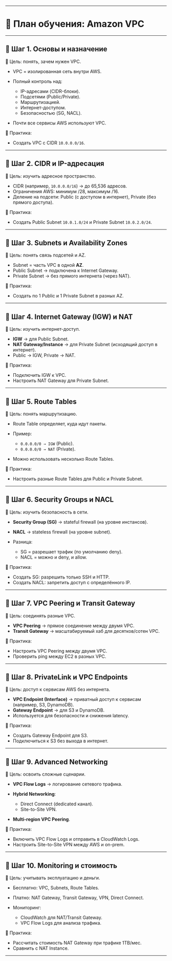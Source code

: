
---

# 📍 План обучения: Amazon VPC

---

## 🔹 Шаг 1. Основы и назначение

🎯 Цель: понять, зачем нужен VPC.

* VPC = изолированная сеть внутри AWS.
* Полный контроль над:

  * IP-адресами (CIDR-блоки).
  * Подсетями (Public/Private).
  * Маршрутизацией.
  * Интернет-доступом.
  * Безопасностью (SG, NACL).
* Почти все сервисы AWS используют VPC.

📌 Практика:

* Создать VPC с CIDR `10.0.0.0/16`.

---

## 🔹 Шаг 2. CIDR и IP-адресация

🎯 Цель: изучить адресное пространство.

* CIDR (например, `10.0.0.0/16`) → до 65,536 адресов.
* Ограничения AWS: минимум /28, максимум /16.
* Деление на подсети: Public (с доступом в интернет), Private (без прямого доступа).

📌 Практика:

* Создать Public Subnet `10.0.1.0/24` и Private Subnet `10.0.2.0/24`.

---

## 🔹 Шаг 3. Subnets и Availability Zones

🎯 Цель: понять связь подсетей и AZ.

* Subnet = часть VPC в одной **AZ**.
* Public Subnet → подключена к Internet Gateway.
* Private Subnet → без прямого интернета (через NAT).

📌 Практика:

* Создать по 1 Public и 1 Private Subnet в разных AZ.

---

## 🔹 Шаг 4. Internet Gateway (IGW) и NAT

🎯 Цель: изучить интернет-доступ.

* **IGW** → для Public Subnet.
* **NAT Gateway/Instance** → для Private Subnet (исходящий доступ в интернет).
* Public → IGW, Private → NAT.

📌 Практика:

* Подключить IGW к VPC.
* Настроить NAT Gateway для Private Subnet.

---

## 🔹 Шаг 5. Route Tables

🎯 Цель: понять маршрутизацию.

* Route Table определяет, куда идут пакеты.
* Пример:

  * `0.0.0.0/0 → IGW` (Public).
  * `0.0.0.0/0 → NAT` (Private).
* Можно использовать несколько Route Tables.

📌 Практика:

* Настроить разные Route Tables для Public и Private Subnet.

---

## 🔹 Шаг 6. Security Groups и NACL

🎯 Цель: изучить безопасность в сети.

* **Security Group (SG)** → stateful firewall (на уровне инстансов).
* **NACL** → stateless firewall (на уровне subnet).
* Разница:

  * SG = разрешает трафик (по умолчанию deny).
  * NACL = можно и deny, и allow.

📌 Практика:

* Создать SG: разрешить только SSH и HTTP.
* Создать NACL: запретить доступ с определённого IP.

---

## 🔹 Шаг 7. VPC Peering и Transit Gateway

🎯 Цель: соединять разные VPC.

* **VPC Peering** → прямое соединение между двумя VPC.
* **Transit Gateway** → масштабируемый хаб для десятков/сотен VPC.

📌 Практика:

* Настроить VPC Peering между двумя VPC.
* Проверить ping между EC2 в разных VPC.

---

## 🔹 Шаг 8. PrivateLink и VPC Endpoints

🎯 Цель: доступ к сервисам AWS без интернета.

* **VPC Endpoint (Interface)** → приватный доступ к сервисам (например, S3, DynamoDB).
* **Gateway Endpoint** → для S3 и DynamoDB.
* Используется для безопасности и снижения latency.

📌 Практика:

* Создать Gateway Endpoint для S3.
* Подключиться к S3 без выхода в интернет.

---

## 🔹 Шаг 9. Advanced Networking

🎯 Цель: освоить сложные сценарии.

* **VPC Flow Logs** → логирование сетевого трафика.
* **Hybrid Networking**:

  * Direct Connect (dedicated канал).
  * Site-to-Site VPN.
* **Multi-region VPC Peering**.

📌 Практика:

* Включить VPC Flow Logs и отправить в CloudWatch Logs.
* Настроить Site-to-Site VPN между AWS и on-prem.

---

## 🔹 Шаг 10. Monitoring и стоимость

🎯 Цель: учитывать эксплуатацию и деньги.

* Бесплатно: VPC, Subnets, Route Tables.
* Платно: NAT Gateway, Transit Gateway, VPN, Direct Connect.
* Мониторинг:

  * CloudWatch для NAT/Transit Gateway.
  * VPC Flow Logs для анализа трафика.

📌 Практика:

* Рассчитать стоимость NAT Gateway при трафике 1TB/мес.
* Сравнить с NAT Instance.

---
